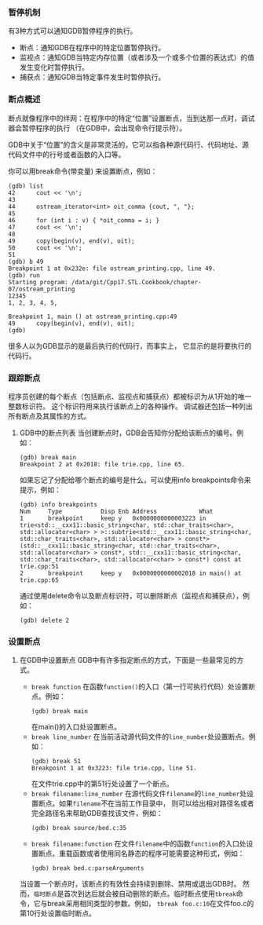 ### 暂停机制

有3种方式可以通知GDB暂停程序的执行。
- 断点：通知GDB在程序中的特定位置暂停执行。
- 监视点：通知GDB当特定内存位置（或者涉及一个或多个位置的表达式）的值发生变化时暂停执行。
- 捕获点：通知GDB当特定事件发生时暂停执行。

### 断点概述

断点就像程序中的绊网：在程序中的特定“位置”设置断点，当到达那一点时，调试器会暂停程序的执行
（在GDB中，会出现命令行提示符）。

GDB中关于“位置”的含义是非常灵活的，它可以指各种源代码行、代码地址、源代码文件中的行号或者函数的入口等。

你可以用break命令(带变量) 来设置断点，例如：

```
(gdb) list
42	    cout << '\n';
43	
44	    ostream_iterator<int> oit_comma {cout, ", "};
45	
46	    for (int i : v) { *oit_comma = i; }
47	    cout << '\n';
48	
49	    copy(begin(v), end(v), oit);
50	    cout << '\n';
51	
(gdb) b 49
Breakpoint 1 at 0x232e: file ostream_printing.cpp, line 49.
(gdb) run
Starting program: /data/git/Cpp17.STL.Cookbook/chapter-07/ostream_printing 
12345
1, 2, 3, 4, 5, 

Breakpoint 1, main () at ostream_printing.cpp:49
49	    copy(begin(v), end(v), oit);
(gdb) 
```

很多人以为GDB显示的是最后执行的代码行，而事实上，
它显示的是将要执行的代码行。

### 跟踪断点

程序员创建的每个断点（包括断点、监视点和捕获点）都被标识为从1开始的唯一整数标识符。
这个标识符用来执行该断点上的各种操作。
调试器还包括一种列出所有断点及其属性的方式。

1. GDB中的断点列表
    当创建断点时，GDB会告知你分配给该断点的编号。例如：
    ```
    (gdb) break main
    Breakpoint 2 at 0x2018: file trie.cpp, line 65.
    ```
    如果忘记了分配给哪个断点的编号是什么，可以使用info breakpoints命令来提示，例如：
    ```
    (gdb) info breakpoints 
    Num     Type           Disp Enb Address            What
    1       breakpoint     keep y   0x0000000000003223 in trie<std::__cxx11::basic_string<char, std::char_traits<char>, std::allocator<char> > >::subtrie<std::__cxx11::basic_string<char, std::char_traits<char>, std::allocator<char> > const*>(std::__cxx11::basic_string<char, std::char_traits<char>, std::allocator<char> > const*, std::__cxx11::basic_string<char, std::char_traits<char>, std::allocator<char> > const*) const at trie.cpp:51
    2       breakpoint     keep y   0x0000000000002018 in main() at trie.cpp:65
    ```
    通过使用delete命令以及断点标识符，可以删除断点（监视点和捕获点），例如：
    ```
    (gdb) delete 2
    ```

### 设置断点

1. 在GDB中设置断点
    GDB中有许多指定断点的方式，下面是一些最常见的方式。
    - `break function`
        在函数`function()`的入口（第一行可执行代码）处设置断点。例如：
        ```
        (gdb) break main
        ```
        在main()的入口处设置断点。
    - `break line_number`
        在当前活动源代码文件的`line_number`处设置断点。例如：
        ```
        (gdb) break 51
        Breakpoint 1 at 0x3223: file trie.cpp, line 51.
        ```
        在文件trie.cpp中的第51行处设置了一个断点。
    - `break filename:line_number`
        在源代码文件`filename`的`line_number`处设置断点。如果`filename`不在当前工作目录中，
        则可以给出相对路径名或者完全路径名来帮助GDB查找该文件，例如：
        ```
        (gdb) break source/bed.c:35
        ```
    - `break filename:function`
        在文件`filename`中的函数`function`的入口处设置断点。重载函数或者使用同名静态的程序可能需要这种形式，例如：
        ```
        (gdb) break bed.c:parseArguments
        ```

    当设置一个断点时，该断点的有效性会持续到删除、禁用或退出GDB时。
    然而，`临时断点`是首次到达后就会被自动删除的断点。临时断点使用`tbreak`命令，它与break采用相同类型的参数。例如，
    `tbreak foo.c:10`在文件foo.c的第10行处设置临时断点。

